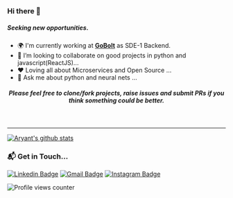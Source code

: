 ### Hi there 👋

<!--
**aryantps/aryantps** is a ✨ _special_ ✨ repository because its `README.md` (this file) appears on your GitHub profile.
-->
#####  Seeking new opportunities.

- 🌍   I'm currently working at <a href="https://www.gobolt.in/"><b>GoBolt</b></a> as SDE-1 Backend.
    <!-- - 🔭   I’m currently working on my <a href="https://github.com/aryantps/portfolio/">Portfolio site</a> and some other DL projects ...
    - 🌱   I’m currently learning tenserflow, deep learning, CNNs ... -->
- 👯   I’m looking to collaborate on good projects in python and javascript(ReactJS)...
- ❤    Loving all about Microservices and Open Source ...
- 💬   Ask me about python and neural nets ...

<div align="center">
<h5>Please feel free to clone/fork projects, raise issues and submit PRs if you think something could be better.</h5> <br>
</div>

---
[![Aryant's github stats](https://github-readme-stats.vercel.app/api?username=aryantps&show_icons=true&title_color=fff&icon_color=79ff97&text_color=9f9f9f&bg_color=151515&count_private=true)](https://github.com/aryantps)


### 📬 Get in Touch...


[![Linkedin Badge](https://img.shields.io/badge/-aryant-blue?style=flat-square&logo=Linkedin&logoColor=white&link=https://www.linkedin.com/in/aryant/)](https://www.linkedin.com/in/aryant/)
[![Gmail Badge](https://img.shields.io/badge/-aryantpratapsingh-c14438?style=flat-square&logo=Gmail&logoColor=white&link=mailto:aryantpratapsingh@gmail.com)](mailto:aryantpratapsingh@gmail.com)
[![Instagram Badge](https://img.shields.io/badge/-thakur_aryant_-purple?style=flat-square&logo=Instagram&logoColor=white&link=https://www.instagram.com/thakur_aryant_/)](https://www.instagram.com/thakur_aryant_/)

![Profile views counter](https://caneco.dev/github-profile-view-counter.svg)


